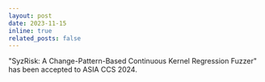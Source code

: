 ```yaml
---
layout: post
date: 2023-11-15
inline: true
related_posts: false
---
```


"SyzRisk: A Change-Pattern-Based Continuous Kernel Regression Fuzzer" has been
accepted to ASIA CCS 2024.
